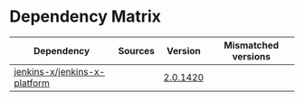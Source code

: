 # Dependency Matrix

Dependency | Sources | Version | Mismatched versions
---------- | ------- | ------- | -------------------
[jenkins-x/jenkins-x-platform](https://github.com/jenkins-x/jenkins-x-platform) |  | [2.0.1420](https://github.com/jenkins-x/jenkins-x-platform/releases/tag/v2.0.1420) | 
